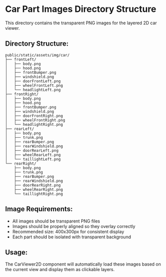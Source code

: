 # Car Part Images Directory Structure

This directory contains the transparent PNG images for the layered 2D car viewer.

## Directory Structure:
```
public/static/assets/img/car/
├── frontLeft/
│   ├── body.png
│   ├── hood.png
│   ├── frontBumper.png
│   ├── windshield.png
│   ├── doorFrontLeft.png
│   ├── wheelFrontLeft.png
│   └── headlightLeft.png
├── frontRight/
│   ├── body.png
│   ├── hood.png
│   ├── frontBumper.png
│   ├── windshield.png
│   ├── doorFrontRight.png
│   ├── wheelFrontRight.png
│   └── headlightRight.png
├── rearLeft/
│   ├── body.png
│   ├── trunk.png
│   ├── rearBumper.png
│   ├── rearWindshield.png
│   ├── doorRearLeft.png
│   ├── wheelRearLeft.png
│   └── taillightLeft.png
└── rearRight/
    ├── body.png
    ├── trunk.png
    ├── rearBumper.png
    ├── rearWindshield.png
    ├── doorRearRight.png
    ├── wheelRearRight.png
    └── taillightRight.png
```

## Image Requirements:
- All images should be transparent PNG files
- Images should be properly aligned so they overlay correctly
- Recommended size: 400x300px for consistent display
- Each part should be isolated with transparent background

## Usage:
The CarViewer2D component will automatically load these images based on the current view and display them as clickable layers.
